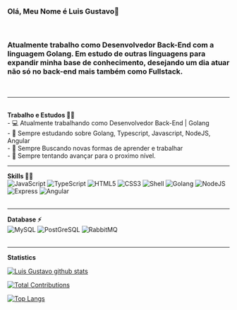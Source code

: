 ### Olá, Meu Nome é Luis Gustavo👋
<br>
<h3>Atualmente trabalho como Desenvolvedor Back-End com a linguagem Golang. Em estudo de outras linguagens para expandir minha base de conhecimento, desejando um dia atuar não só no back-end mais também como Fullstack.</h3>

<br>
<hr>
<br>
<strong>Trabalho e Estudos 👨‍💻</strong>
<br>
- 💻 Atualmente trabalhando como Desenvolvedor Back-End | Golang <br>
- 🌱 Sempre estudando sobre Golang, Typescript, Javascript, NodeJS, Angular<br>
- 🚀 Sempre Buscando novas formas de aprender e trabalhar<br>
- 🔭 Sempre tentando avançar para o proximo nível.
<br>
<hr>
<div>
  <strong> Skills 👨‍💻 </strong>
<br />
  <img alt="JavaScript" src="https://img.shields.io/badge/javascript%20-%23323330.svg?&style=for-the-badge&logo=javascript&logoColor=%23F7DF1E"/>
  <img alt="TypeScript" src="https://img.shields.io/badge/typescript%20-%23007ACC.svg?&style=for-the-badge&logo=typescript&logoColor=white"/>
  <img alt="HTML5" src="https://img.shields.io/badge/html5%20-%23E34F26.svg?&style=for-the-badge&logo=html5&logoColor=white"/>
  <img alt="CSS3" src="https://img.shields.io/badge/css3-2D63DD.svg?&style=for-the-badge&logo=css3&logoColor=white"/>
  <img alt="Shell" src="https://img.shields.io/badge/Shell_Script-121011?style=for-the-badge&logo=gnu-bash&logoColor=white"/>
  <img alt="Golang" src="https://img.shields.io/badge/Go-00ADD8?style=for-the-badge&logo=go&logoColor=white"/>
  <img alt="NodeJS" src="https://img.shields.io/badge/node.js%20-%2343853D.svg?&style=for-the-badge&logo=node.js&logoColor=white"/>
  <img alt="Express" src="https://img.shields.io/badge/express-green.svg?&style=for-the-badge&logo=express&logoColor=white"/>
  <img alt="Angular" src="https://img.shields.io/badge/Angular-DD0031?style=for-the-badge&logo=angular&logoColor=white"/>
 <br />
 <br />
<hr>
  <strong> Database ⚡</strong>
  <br/>
    <img alt="MySQL" src="https://img.shields.io/badge/MySQL-005C84?style=for-the-badge&logo=mysql&logoColor=white"/>
    <img alt="PostGreSQL" src="https://img.shields.io/badge/PostgreSQL-316192?style=for-the-badge&logo=postgresql&logoColor=white"/>
    <img alt="RabbitMQ" src="https://img.shields.io/badge/rabbitmq-%23FF6600.svg?&style=for-the-badge&logo=rabbitmq&logoColor=white"/>
  <br/>
  <br/>
<hr>
<strong> Statistics  </strong>
<p align="justify">

[![Luis Gustavo github stats](https://github-readme-stats.vercel.app/api?username=LGustavoMaciel&show_icons=true&theme=dracula&locale=pt-br&title_color=FFF)](https://github.com/anuraghazra/github-readme-stats)

[![Total Contributions](https://github-readme-streak-stats.herokuapp.com/?user=LGustavoMaciel&layout=compact&theme=dracula&locale=pt-br&title_color=FFF)](https://github.com/anuraghazra/github-readme-stats)

[![Top Langs](https://github-readme-stats.vercel.app/api/top-langs/?username=LGustavoMaciel&layout=compact&theme=dracula&locale=pt-br&title_color=FFF)](https://github.com/anuraghazra/github-readme-stats)
</p>
